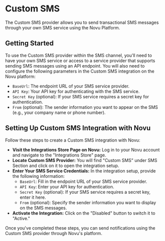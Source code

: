 # Custom SMS

The Custom SMS provider allows you to send transactional SMS messages through your own SMS service using the Novu Platform.

## Getting Started

To use the Custom SMS provider within the SMS channel, you'll need to have your own SMS service or access to a service provider that supports sending SMS messages using an API endpoint. You will also need to configure the following parameters in the Custom SMS integration on the Novu platform:

- `BaseUrl`: The endpoint URL of your SMS service provider.
- `API Key`: Your API key for authenticating with the SMS service.
- `Secret Key` (optional): If your SMS service requires a secret key for authentication.
- `From` (optional): The sender information you want to appear on the SMS (e.g., your company name or phone number).

## Setting Up Custom SMS Integration with Novu

Follow these steps to create a Custom SMS integration with Novu:

- **Visit the Integrations Store Page on Novu:** Log in to your Novu account and navigate to the "Integrations Store" page.
- **Locate Custom SMS Provider:** You will find "Custom SMS" under SMS Section and click on it to open the integration setup.
- **Enter Your SMS Service Credentials:** In the integration setup, provide the following information:
  - `BaseUrl`: Fill in the endpoint URL of your SMS service provider.
  - `API Key`: Enter your API key for authentication.
  - `Secret Key` (optional): If your SMS service requires a secret key, enter it here.
  - `From` (optional): Specify the sender information you want to display on the SMS messages.
- **Activate the Integration:** Click on the "Disabled" button to switch it to "Active."

Once you've completed these steps, you can send notifications using the Custom SMS provider through Novu's platform.
